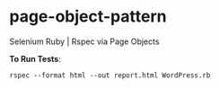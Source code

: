 # page-object-pattern
Selenium Ruby | Rspec via Page Objects

**To Run Tests**:

```
rspec --format html --out report.html WordPress.rb
```
